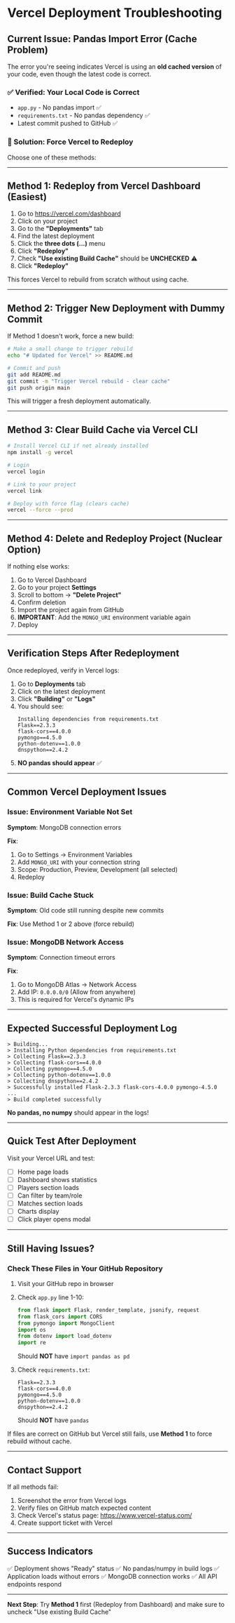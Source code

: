 # Vercel Deployment Troubleshooting

## Current Issue: Pandas Import Error (Cache Problem)

The error you're seeing indicates Vercel is using an **old cached version** of your code, even though the latest code is correct.

### ✅ Verified: Your Local Code is Correct
- `app.py` - No pandas import ✅
- `requirements.txt` - No pandas dependency ✅
- Latest commit pushed to GitHub ✅

### 🔧 Solution: Force Vercel to Redeploy

Choose one of these methods:

---

## Method 1: Redeploy from Vercel Dashboard (Easiest)

1. Go to https://vercel.com/dashboard
2. Click on your project
3. Go to the **"Deployments"** tab
4. Find the latest deployment
5. Click the **three dots (...)** menu
6. Click **"Redeploy"**
7. Check **"Use existing Build Cache"** should be **UNCHECKED** ⚠️
8. Click **"Redeploy"**

This forces Vercel to rebuild from scratch without using cache.

---

## Method 2: Trigger New Deployment with Dummy Commit

If Method 1 doesn't work, force a new build:

```bash
# Make a small change to trigger rebuild
echo "# Updated for Vercel" >> README.md

# Commit and push
git add README.md
git commit -m "Trigger Vercel rebuild - clear cache"
git push origin main
```

This will trigger a fresh deployment automatically.

---

## Method 3: Clear Build Cache via Vercel CLI

```bash
# Install Vercel CLI if not already installed
npm install -g vercel

# Login
vercel login

# Link to your project
vercel link

# Deploy with force flag (clears cache)
vercel --force --prod
```

---

## Method 4: Delete and Redeploy Project (Nuclear Option)

If nothing else works:

1. Go to Vercel Dashboard
2. Go to your project **Settings**
3. Scroll to bottom → **"Delete Project"**
4. Confirm deletion
5. Import the project again from GitHub
6. **IMPORTANT**: Add the `MONGO_URI` environment variable again
7. Deploy

---

## Verification Steps After Redeployment

Once redeployed, verify in Vercel logs:

1. Go to **Deployments** tab
2. Click on the latest deployment
3. Click **"Building"** or **"Logs"**
4. You should see:
   ```
   Installing dependencies from requirements.txt
   Flask==2.3.3
   flask-cors==4.0.0
   pymongo==4.5.0
   python-dotenv==1.0.0
   dnspython==2.4.2
   ```
5. **NO pandas should appear** ✅

---

## Common Vercel Deployment Issues

### Issue: Environment Variable Not Set

**Symptom**: MongoDB connection errors

**Fix**:
1. Go to Settings → Environment Variables
2. Add `MONGO_URI` with your connection string
3. Scope: Production, Preview, Development (all selected)
4. Redeploy

### Issue: Build Cache Stuck

**Symptom**: Old code still running despite new commits

**Fix**: Use Method 1 or 2 above (force rebuild)

### Issue: MongoDB Network Access

**Symptom**: Connection timeout errors

**Fix**:
1. Go to MongoDB Atlas → Network Access
2. Add IP: `0.0.0.0/0` (Allow from anywhere)
3. This is required for Vercel's dynamic IPs

---

## Expected Successful Deployment Log

```
> Building...
> Installing Python dependencies from requirements.txt
> Collecting Flask==2.3.3
> Collecting flask-cors==4.0.0
> Collecting pymongo==4.5.0
> Collecting python-dotenv==1.0.0
> Collecting dnspython==2.4.2
> Successfully installed Flask-2.3.3 flask-cors-4.0.0 pymongo-4.5.0 ...
> Build completed successfully
```

**No pandas, no numpy** should appear in the logs!

---

## Quick Test After Deployment

Visit your Vercel URL and test:
- [ ] Home page loads
- [ ] Dashboard shows statistics
- [ ] Players section loads
- [ ] Can filter by team/role
- [ ] Matches section loads
- [ ] Charts display
- [ ] Click player opens modal

---

## Still Having Issues?

### Check These Files in Your GitHub Repository

1. Visit your GitHub repo in browser
2. Check `app.py` line 1-10:
   ```python
   from flask import Flask, render_template, jsonify, request
   from flask_cors import CORS
   from pymongo import MongoClient
   import os
   from dotenv import load_dotenv
   import re
   ```
   Should **NOT** have `import pandas as pd`

3. Check `requirements.txt`:
   ```
   Flask==2.3.3
   flask-cors==4.0.0
   pymongo==4.5.0
   python-dotenv==1.0.0
   dnspython==2.4.2
   ```
   Should **NOT** have `pandas`

If files are correct on GitHub but Vercel still fails, use **Method 1** to force rebuild without cache.

---

## Contact Support

If all methods fail:
1. Screenshot the error from Vercel logs
2. Verify files on GitHub match expected content
3. Check Vercel's status page: https://www.vercel-status.com/
4. Create support ticket with Vercel

---

## Success Indicators

✅ Deployment shows "Ready" status
✅ No pandas/numpy in build logs
✅ Application loads without errors
✅ MongoDB connection works
✅ All API endpoints respond

---

**Next Step**: Try **Method 1** first (Redeploy from Dashboard) and make sure to uncheck "Use existing Build Cache"
